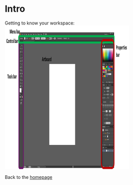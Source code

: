 # Intro
Getting to know your workspace: 
<img src="../figs/workspace.png" width="390" height="450" title=""> 



Back to the [homepage](../README.md)
